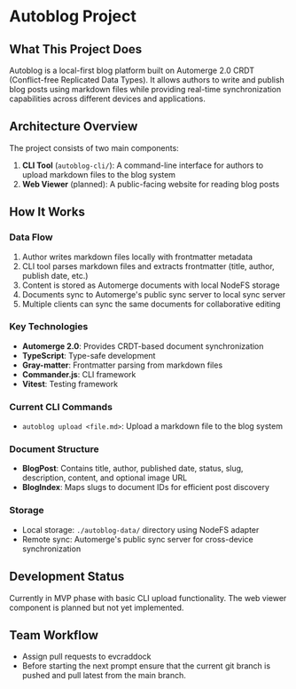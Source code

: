 # Autoblog Project

## What This Project Does

Autoblog is a local-first blog platform built on Automerge 2.0 CRDT (Conflict-free Replicated Data Types). It allows authors to write and publish blog posts using markdown files while providing real-time synchronization capabilities across different devices and applications.

## Architecture Overview

The project consists of two main components:

1. **CLI Tool** (`autoblog-cli/`): A command-line interface for authors to upload markdown files to the blog system
2. **Web Viewer** (planned): A public-facing website for reading blog posts

## How It Works

### Data Flow
1. Author writes markdown files locally with frontmatter metadata
2. CLI tool parses markdown files and extracts frontmatter (title, author, publish date, etc.)
3. Content is stored as Automerge documents with local NodeFS storage
4. Documents sync to Automerge's public sync server to local sync server 
5. Multiple clients can sync the same documents for collaborative editing

### Key Technologies
- **Automerge 2.0**: Provides CRDT-based document synchronization
- **TypeScript**: Type-safe development
- **Gray-matter**: Frontmatter parsing from markdown files
- **Commander.js**: CLI framework
- **Vitest**: Testing framework

### Current CLI Commands
- `autoblog upload <file.md>`: Upload a markdown file to the blog system

### Document Structure
- **BlogPost**: Contains title, author, published date, status, slug, description, content, and optional image URL
- **BlogIndex**: Maps slugs to document IDs for efficient post discovery

### Storage
- Local storage: `./autoblog-data/` directory using NodeFS adapter
- Remote sync: Automerge's public sync server for cross-device synchronization

## Development Status
Currently in MVP phase with basic CLI upload functionality. The web viewer component is planned but not yet implemented.

## Team Workflow

- Assign pull requests to evcraddock
- Before starting the next prompt ensure that the current git branch is pushed and pull latest from the main branch.